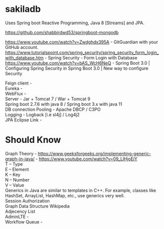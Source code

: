# sakiladb

Uses Spring boot Reactive Programming, Java 8 [Streams] and JPA.

https://github.com/shabbirdwd53/springboot-mongodb

https://www.youtube.com/watch?v=Zwdghdx395A - GitGuardian with your GitHub account.
https://www.tutorialspoint.com/spring_security/spring_security_form_login_with_database.htm - Spring Security - Form Login with Database
https://www.youtube.com/watch?v=bAS_WcH6NeQ - Spring Boot 3.0 | Configuring Spring Security in Spring Boot 3.0 | New way to configure Security

Feign client - <br />
Eureka - <br />
WebFlux - <br />
Server - Jar + Tomcat 7 / War + Tomcat 9  <br />
Spring boot 2.7.6 with java 8 / Spring boot 3.x with java 11 <br />
DB connection Pooling - Apache DBCP / C3PO  <br />
Logging - Logback [i.e sl4j] / Log4j2 <br />
JPA Eclipse Link - <br />

# Should Know
Graph Theory  - https://www.geeksforgeeks.org/implementing-generic-graph-in-java/ - https://www.youtube.com/watch?v=09_LlHjoEiY <br />
T – Type <br />
E – Element <br />
K – Key <br />
N – Number <br />
V – Value <br />
Generics in Java are similar to templates in C++. For example, classes like HashSet, ArrayList, HashMap, etc., use generics very well. <br />
Session Authorization <br />
Graph Data Structure Wikipedia <br />
Adjecency List <br />
AdminLTE - <br />
Workflow Queue - <br />

